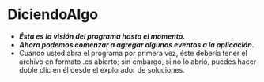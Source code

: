 # DiciendoAlgo

- **_Ésta es la visión del programa hasta el momento._**
- **_Ahora podemos comenzar a agregar algunos eventos a la aplicación._**
- Cuando usted abra el programa por primera vez, éste debería tener el archivo en formato .cs abierto; sin embargo, si no lo abrió, puedes hacer doble clic en él desde el explorador de soluciones.
